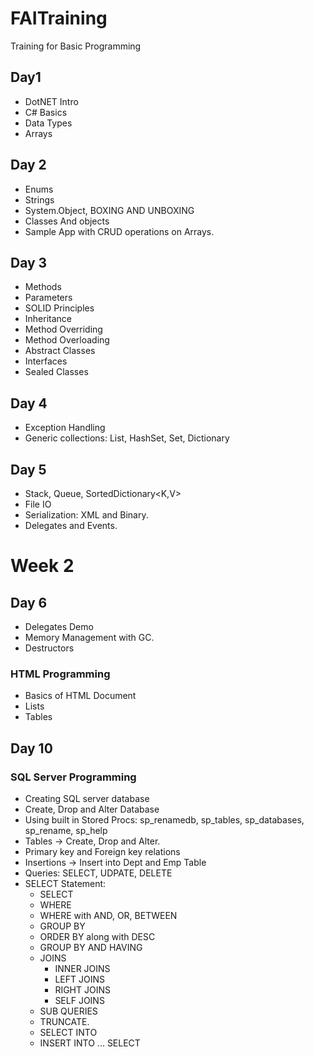 # FAITraining
Training for Basic Programming
## Day1
- DotNET Intro
- C# Basics
- Data Types
- Arrays
## Day 2
- Enums
- Strings
- System.Object, BOXING AND UNBOXING
- Classes And objects
- Sample App with CRUD operations on Arrays.
## Day 3
- Methods
- Parameters
- SOLID Principles
- Inheritance
- Method Overriding
- Method Overloading
- Abstract Classes
- Interfaces
- Sealed Classes
## Day 4
- Exception Handling
- Generic collections: List, HashSet, Set, Dictionary
## Day 5
- Stack<T>, Queue<T>, SortedDictionary<K,V>
- File IO
- Serialization: XML and Binary.
- Delegates and Events.

# Week 2
## Day 6
- Delegates Demo
- Memory Management with GC.
- Destructors
### HTML Programming
- Basics of HTML Document
- Lists
- Tables

## Day 10
### SQL Server Programming
- Creating SQL server database
- Create, Drop and Alter Database
- Using built in Stored Procs: sp_renamedb, sp_tables, sp_databases, sp_rename, sp_help
- Tables -> Create, Drop and Alter. 
- Primary key and Foreign key relations
- Insertions -> Insert into Dept and Emp Table
- Queries: SELECT, UDPATE, DELETE
- SELECT Statement:
  - SELECT
  - WHERE
  - WHERE with AND, OR, BETWEEN
  - GROUP BY
  - ORDER BY along with DESC
  - GROUP BY AND HAVING
  - JOINS
    - INNER JOINS
    - LEFT JOINS
    - RIGHT JOINS
    - SELF JOINS
  - SUB QUERIES
  - TRUNCATE.
  - SELECT INTO
  - INSERT INTO ... SELECT
